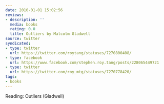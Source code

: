 ```yaml
---
date: 2010-01-01 15:02:56
reviews:
- description: ''
  media: books
  rating: 0.0
  title: Outliers by Malcolm Gladwell
source: twitter
syndicated:
- type: twitter
  url: https://twitter.com/roytang/statuses/7270800408/
- type: facebook
  url: https://www.facebook.com/stephen.roy.tang/posts/228065449721
- type: twitter
  url: https://twitter.com/roy_mtg/statuses/7270778420/
tags:
- books
---
```


Reading: Outliers (Gladwell)